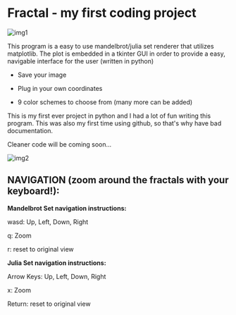 # Fractal - my first coding project
![img1](https://github.com/simonmahns/fractal/blob/master/img/img1.jpg?raw=true)


This program is a easy to use mandelbrot/julia set renderer that utilizes matplotlib.
The plot is embedded in a tkinter GUI in order to provide a easy, navigable interface for the user
(written in python)

- Save your image

- Plug in your own coordinates

- 9 color schemes to choose from (many more can be added)


This is my first ever project in python and I had a lot of fun writing this program. This was also my first time using github, so that's why have bad documentation.

Cleaner code will be coming soon...

![img2](https://github.com/simonmahns/fractal/blob/master/img/img2.jpg?raw=true)


NAVIGATION (zoom around the fractals with your keyboard!):
-----
**Mandelbrot Set navigation instructions:** 

wasd: Up, Left, Down, Right

q: Zoom

r: reset to original view

**Julia Set navigation instructions:** 

Arrow Keys: Up, Left, Down, Right 

x: Zoom

Return: reset to original view




